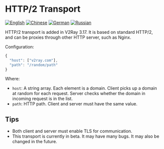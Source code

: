 # HTTP/2 Transport

[![English](../../resources/english.svg)](https://www.v2ray.com/en/configuration/transport/h2.html) [![Chinese](../../resources/chinese.svg)](https://www.v2ray.com/chapter_02/transport/h2.html) [![German](../../resources/german.svg)](https://www.v2ray.com/de/configuration/transport/h2.html) [![Russian](../../resources/russian.svg)](https://www.v2ray.com/ru/configuration/transport/h2.html)

HTTP/2 transport is added in V2Ray 3.17. It is based on standard HTTP/2, and can be proxies through other HTTP server, such as Nginx.

Configuration:

```javascript
{
  "host": ["v2ray.com"],
  "path": "/random/path"
}
```

Where:

* `host`: A string array. Each element is a domain. Client picks up a domain at random for each request. Server checks whether the domain in incoming request is in the list.
* `path`: HTTP path. Client and server must have the same value.

## Tips

* Both client and server must enable TLS for communication.
* This transport is currently in beta. It may have many bugs. It may also be changed in the future.